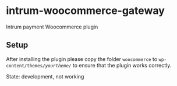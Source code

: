 
# intrum-woocommerce-gateway

Intrum payment Woocommerce plugin

## Setup

After installing the plugin please copy the folder `woocommerce` to `wp-content/themes/`*`yourtheme`*`/` to ensure that the plugin works correctly.

State: development, not working
